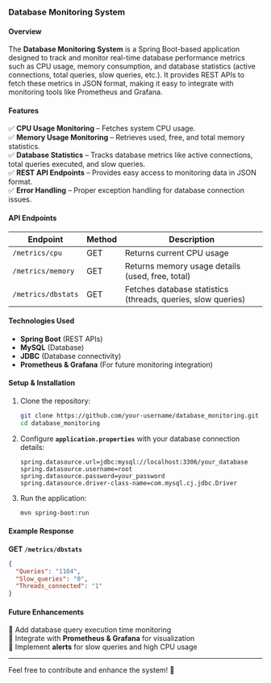 ### **Database Monitoring System**  

#### **Overview**  
The **Database Monitoring System** is a Spring Boot-based application designed to track and monitor real-time database performance metrics such as CPU usage, memory consumption, and database statistics (active connections, total queries, slow queries, etc.). It provides REST APIs to fetch these metrics in JSON format, making it easy to integrate with monitoring tools like Prometheus and Grafana.  

#### **Features**  
✅ **CPU Usage Monitoring** – Fetches system CPU usage.  
✅ **Memory Usage Monitoring** – Retrieves used, free, and total memory statistics.  
✅ **Database Statistics** – Tracks database metrics like active connections, total queries executed, and slow queries.  
✅ **REST API Endpoints** – Provides easy access to monitoring data in JSON format.  
✅ **Error Handling** – Proper exception handling for database connection issues.  

#### **API Endpoints**  
| Endpoint               | Method | Description |
|------------------------|--------|-------------|
| `/metrics/cpu`        | GET    | Returns current CPU usage |
| `/metrics/memory`     | GET    | Returns memory usage details (used, free, total) |
| `/metrics/dbstats`    | GET    | Fetches database statistics (threads, queries, slow queries) |

#### **Technologies Used**  
- **Spring Boot** (REST APIs)  
- **MySQL** (Database)  
- **JDBC** (Database connectivity)  
- **Prometheus & Grafana** (For future monitoring integration)  

#### **Setup & Installation**  
1. Clone the repository:  
   ```sh
   git clone https://github.com/your-username/database_monitoring.git
   cd database_monitoring
   ```
2. Configure **`application.properties`** with your database connection details:  
   ```properties
   spring.datasource.url=jdbc:mysql://localhost:3306/your_database
   spring.datasource.username=root
   spring.datasource.password=your_password
   spring.datasource.driver-class-name=com.mysql.cj.jdbc.Driver
   ```
3. Run the application:  
   ```sh
   mvn spring-boot:run
   ```

#### **Example Response**  
**GET `/metrics/dbstats`**  
```json
{
  "Queries": "1104",
  "Slow_queries": "0",
  "Threads_connected": "1"
}
```

#### **Future Enhancements**  
🚀 Add database query execution time monitoring  
🚀 Integrate with **Prometheus & Grafana** for visualization  
🚀 Implement **alerts** for slow queries and high CPU usage  

---  
Feel free to contribute and enhance the system! 🚀
